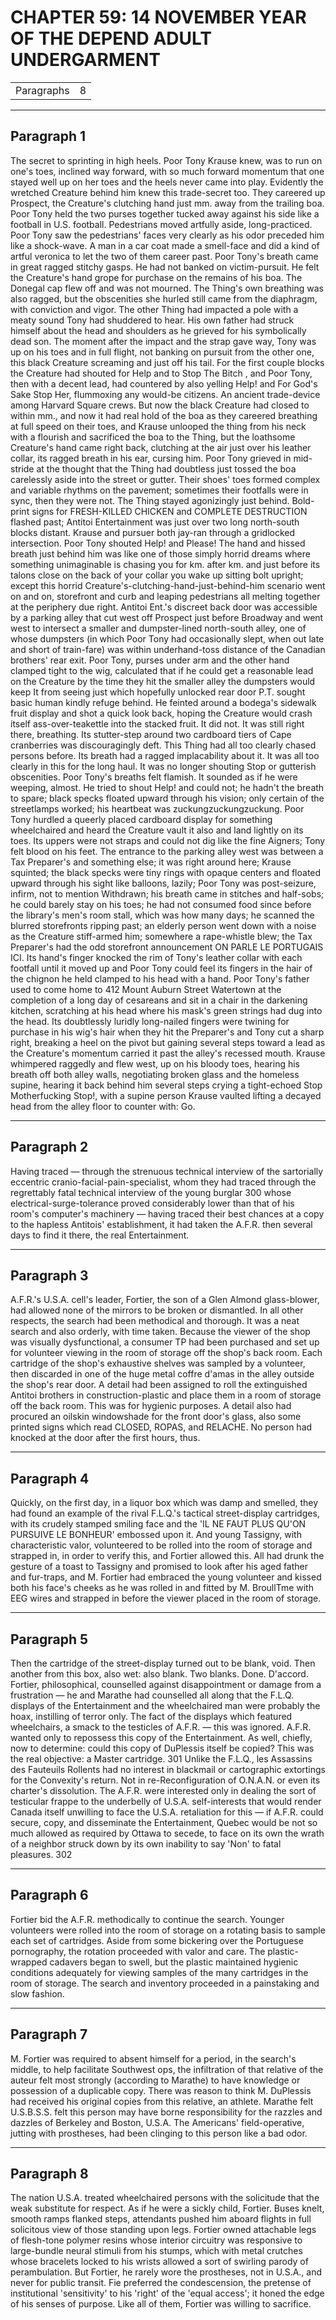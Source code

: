 # CHAPTER 59: 14 NOVEMBER YEAR OF THE DEPEND ADULT UNDERGARMENT

| | |
|------------|-----|
| Paragraphs |8|

---
## Paragraph 1

The secret to sprinting in high heels. Poor Tony Krause knew, was to run on one's toes, inclined way forward, with so much forward momentum that one stayed well up on her toes and the heels never came into play. Evidently the wretched Creature behind him knew this trade-secret too. They careered up Prospect, the Creature's clutching hand just mm. away from the trailing boa. Poor Tony held the two purses together tucked away against his side like a football in U.S. football. Pedestrians moved artfully aside, long-practiced. Poor Tony saw the pedestrians' faces very clearly as his odor preceded him like a shock-wave. A man in a car coat made a smell-face and did a kind of artful veronica to let the two of them career past. Poor Tony's breath came in great ragged stitchy gasps. He had not banked on victim-pursuit. He felt the Creature's hand grope for purchase on the remains of his boa. The Donegal cap flew off and was not mourned. The Thing's own breathing was also ragged, but the obscenities she hurled still came from the diaphragm, with conviction and vigor. The other Thing had impacted a pole with a meaty sound Tony had shuddered to hear. His own father had struck himself about the head and shoulders as he grieved for his symbolically dead son. The moment after the impact and the strap gave way, Tony was up on his toes and in full flight, not banking on pursuit from the other one, this black Creature screaming and just off his tail. For the first couple blocks the Creature had shouted for Help and to Stop The Bitch , and Poor Tony, then with a decent lead, had countered by also yelling Help! and For God's Sake Stop Her, flummoxing any would-be citizens. An ancient trade-device among Harvard Square crews. But now the black Creature had closed to within mm., and now it had real hold of the boa as they careered breathing at full speed on their toes, and Krause unlooped the thing from his neck with a flourish and sacrificed the boa to the Thing, but the loathsome Creature's hand came right back, clutching at the air just over his leather collar, its ragged breath in his ear, cursing him. Poor Tony grieved in mid-stride at the thought that the Thing had doubtless just tossed the boa carelessly aside into the street or gutter. Their shoes' toes formed complex and variable rhythms on the pavement; sometimes their footfalls were in sync, then they were not. The Thing stayed agonizingly just behind. Bold-print signs for FRESH-KILLED CHICKEN and COMPLETE DESTRUCTION flashed past; Antitoi Entertainment was just over two long north-south blocks distant. Krause and pursuer both jay-ran through a gridlocked intersection. Poor Tony shouted Help! and Please! The hand and hissed breath just behind him was like one of those simply horrid dreams where something unimaginable is chasing you for km. after km. and just before its talons close on the back of your collar you wake up sitting bolt upright; except this horrid Creature's-clutching-hand-just-behind-him scenario went on and on, storefront and curb and leaping pedestrians all melting together at the periphery due right. Antitoi Ent.'s discreet back door was accessible by a parking alley that cut west off Prospect just before Broadway and went west to intersect a smaller and dumpster-lined north-south alley, one of whose dumpsters (in which Poor Tony had occasionally slept, when out late and short of train-fare) was within underhand-toss distance of the Canadian brothers' rear exit. Poor Tony, purses under arm and the other hand clamped tight to the wig, calculated that if he could get a reasonable lead on the Creature by the time they hit the smaller alley the dumpsters would keep It from seeing just which hopefully unlocked rear door P.T. sought basic human kindly refuge behind. He feinted around a bodega's sidewalk fruit display and shot a quick look back, hoping the Creature would crash itself ass-over-teakettle into the stacked fruit. It did not. It was still right there, breathing. Its stutter-step around two cardboard tiers of Cape cranberries was discouragingly deft. This Thing had all too clearly chased persons before. Its breath had a ragged implacability about it. It was all too clearly in this for the long haul. It was no longer shouting Stop or gutterish obscenities. Poor Tony's breaths felt flamish. It sounded as if he were weeping, almost. He tried to shout Help! and could not; he hadn't the breath to spare; black specks floated upward through his vision; only certain of the streetlamps worked; his heartbeat was zuckungzuckungzuckung. Poor Tony hurdled a queerly placed cardboard display for something wheelchaired and heard the Creature vault it also and land lightly on its toes. Its uppers were not straps and could not dig like the fine Aigners; Tony felt blood on his feet. The entrance to the parking alley west was between a Tax Preparer's and something else; it was right around here; Krause squinted; the black specks were tiny rings with opaque centers and floated upward through his sight like balloons, lazily; Poor Tony was post-seizure, infirm, not to mention Withdrawn; his breath came in stitches and half-sobs; he could barely stay on his toes; he had not consumed food since before the library's men's room stall, which was how many days; he scanned the blurred storefronts ripping past; an elderly person went down with a noise as the Creature stiff-armed him; somewhere a rape-whistle blew; the Tax Preparer's had the odd storefront announcement ON PARLE LE PORTUGAIS ICI. Its hand's finger knocked the rim of Tony's leather collar with each footfall until it moved up and Poor Tony could feel its fingers in the hair of the chignon he held clamped to his head with a hand. Poor Tony's father used to come home to 412 Mount Auburn Street Watertown at the completion of a long day of cesareans and sit in a chair in the darkening kitchen, scratching at his head where his mask's green strings had dug into the head. Its doubtlessly luridly long-nailed fingers were twining for purchase in his wig's hair when they hit the Preparer's and Tony cut a sharp right, breaking a heel on the pivot but gaining several steps toward a lead as the Creature's momentum carried it past the alley's recessed mouth. Krause whimpered raggedly and flew west, up on his bloody toes, hearing his breath off both alley walls, negotiating broken glass and the homeless supine, hearing it back behind him several steps crying a tight-echoed Stop Motherfucking Stop!, with a supine person Krause vaulted lifting a decayed head from the alley floor to counter with: Go.

---
## Paragraph 2

Having traced — through the strenuous technical interview of the sartorially eccentric cranio-facial-pain-specialist, whom they had traced through the regrettably fatal technical interview of the young burglar 300 whose electrical-surge-tolerance proved considerably lower than that of his room's computer's machinery — having traced their best chances at a copy to the hapless Antitois' establishment, it had taken the A.F.R. then several days to find it there, the real Entertainment.

---
## Paragraph 3

A.F.R.'s U.S.A. cell's leader, Fortier, the son of a Glen Almond glass-blower, had allowed none of the mirrors to be broken or dismantled. In all other respects, the search had been methodical and thorough. It was a neat search and also orderly, with time taken. Because the viewer of the shop was visually dysfunctional, a consumer TP had been purchased and set up for volunteer viewing in the room of storage off the shop's back room. Each cartridge of the shop's exhaustive shelves was sampled by a volunteer, then discarded in one of the huge metal coffre d'amas in the alley outside the shop's rear door. A detail had been assigned to roll the extinguished Antitoi brothers in construction-plastic and place them in a room of storage off the back room. This was for hygienic purposes. A detail also had procured an oilskin windowshade for the front door's glass, also some printed signs which read CLOSED, ROPAS, and RELACHE. No person had knocked at the door after the first hours, thus.

---
## Paragraph 4

Quickly, on the first day, in a liquor box which was damp and smelled, they had found an example of the rival F.L.Q.'s tactical street-display cartridges, with its crudely stamped smiling face and the 'IL NE FAUT PLUS QU'ON PURSUIVE LE BONHEUR' embossed upon it. And young Tassigny, with characteristic valor, volunteered to be rolled into the room of storage and strapped in, in order to verify this, and Fortier allowed this. All had drunk the gesture of a toast to Tassigny and promised to look after his aged father and fur-traps, and M. Fortier had embraced the young volunteer and kissed both his face's cheeks as he was rolled in and fitted by M. BroullTme with EEG wires and strapped in before the viewer placed in the room of storage.

---
## Paragraph 5

Then the cartridge of the street-display turned out to be blank, void. Then another from this box, also wet: also blank. Two blanks. Done. D'accord. Fortier, philosophical, counselled against disappointment or damage from a frustration — he and Marathe had counselled all along that the F.L.Q. displays of the Entertainment and the wheelchaired man were probably the hoax, instilling of terror only. The fact of the displays which featured wheelchairs, a smack to the testicles of A.F.R. — this was ignored. A.F.R. wanted only to repossess this copy of the Entertainment. As well, chiefly, now to determine: could this copy of DuPlessis itself be copied? This was the real objective: a Master cartridge. 301 Unlike the F.L.Q., les Assassins des Fauteuils Rollents had no interest in blackmail or cartographic extortings for the Convexity's return. Not in re-Reconfiguration of O.N.A.N. or even its charter's dissolution. The A.F.R. were interested only in dealing the sort of testicular frappe to the underbelly of U.S.A. self-interests that would render Canada itself unwilling to face the U.S.A. retaliation for this — if A.F.R. could secure, copy, and disseminate the Entertainment, Quebec would be not so much allowed as required by Ottawa to secede, to face on its own the wrath of a neighbor struck down by its own inability to say 'Non' to fatal pleasures. 302

---
## Paragraph 6

Fortier bid the A.F.R. methodically to continue the search. Younger volunteers were rolled into the room of storage on a rotating basis to sample each set of cartridges. Aside from some bickering over the Portuguese pornography, the rotation proceeded with valor and care. The plastic-wrapped cadavers began to swell, but the plastic maintained hygienic conditions adequately for viewing samples of the many cartridges in the room of storage. The search and inventory proceeded in a painstaking and slow fashion.

---
## Paragraph 7

M. Fortier was required to absent himself for a period, in the search's middle, to help facilitate Southwest ops, the infiltration of that relative of the auteur felt most strongly (according to Marathe) to have knowledge or possession of a duplicable copy. There was reason to think M. DuPlessis had received his original copies from this relative, an athlete. Marathe felt U.S.B.S.S. felt this person may have borne responsibility for the razzles and dazzles of Berkeley and Boston, U.S.A. The Americans' field-operative, jutting with prostheses, had been clinging to this person like a bad odor.

---
## Paragraph 8

The nation U.S.A. treated wheelchaired persons with the solicitude that the weak substitute for respect. As if he were a sickly child, Fortier. Buses knelt, smooth ramps flanked steps, attendants pushed him aboard flights in full solicitous view of those standing upon legs. Fortier owned attachable legs of flesh-tone polymer resins whose interior circuitry was responsive to large-bundle neural stimuli from his stumps, which with metal crutches whose bracelets locked to his wrists allowed a sort of swirling parody of perambulation. But Fortier, he rarely wore the prostheses, not in U.S.A., and never for public transit. Fie preferred the condescension, the pretense of institutional 'sensitivity' to his 'right' of the 'equal access'; it honed the edge of his senses of purpose. Like all of them, Fortier was willing to sacrifice.
